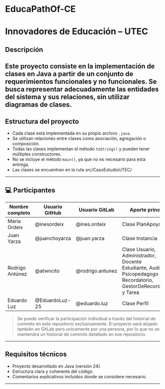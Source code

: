 # EducaPathOf-CE
# Innovadores de Educación  – UTEC
##  Descripción
Este proyecto consiste en la implementación de clases en Java a
partir de un conjunto de requerimientos funcionales y no
funcionales. Se busca representar adecuadamente las entidades del
sistema y sus relaciones, sin utilizar diagramas de clases. 
---
##  Estructura del proyecto
- Cada clase está implementada en su propio archivo `.java`. 
- Se utilizan relaciones entre clases como asociación, agregación o composición. 
- Todas las clases implementan el método `toString()` y pueden tener múltiples constructores. 
- No se incluye el método `main()`, ya que no es necesario para esta entrega.
- Las clases se encuentran en la ruta src/CasoEstudioUTEC/
---
## 💻 Participantes

| Nombre completo | Usuario GitHub | Usuario GitLab   | Aporte principal                                                                                                             |
|-----------------|----------------|------------------|------------------------------------------------------------------------------------------------------------------------------|
| Maria Ordeix    | @inesordeix    | @ines.ordeix     | Clase PlanApoyo                                                                                                              |
| Juan Yarza      | @juanchoyarza  | @juan.yarza      | Clase Instancia                                                                                                              |
| Rodrigo Antúnez | @atwncito      | @rodrigo.antunez | Clase Usuario, Administrador, Docente<br/>Estudiante, Auditor, Psicopedagogo<br/>Recordatorio, GestorDeRecordatorios y Tarea |
| Eduardo Luz     | @EduardoLuz-25 | @eduardo.luz     | Clase Perfil                                                                                                                 |

> Se puede verificar la participación individual a través del
historial de commits en este repositorio exclusivamente. El proyecto
será alojado también en GitLab pero unicamente por
una persona, por lo que no se mantendrá un historial de commits
detallado en ese repositorio.
---
## Requisitos técnicos 
- Proyecto desarrollado en Java (versión 24). 
- Estructura clara y coherente del código. 
- Comentarios explicativos incluidos donde se considere necesario.
--- 
